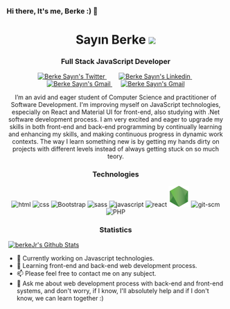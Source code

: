 ### Hi there, It's me, Berke :) 👋


<h1 align="center">Sayın Berke <img src="https://media.giphy.com/media/hvRJCLFzcasrR4ia7z/giphy.gif" width="25px"></h1>

<h3 align="center">Full Stack JavaScript Developer</h3>

<p align="center">
  <a href="https://twitter.com/sayinberkesayin" style="margin:0 10px">
    <img alt="Berke Sayın's Twitter" width="22px" src="https://raw.githubusercontent.com/peterthehan/peterthehan/master/assets/twitter.svg" />
  </a>&nbsp;
  <a href="https://www.linkedin.com/in/sayin-berke/" style="margin:0 10px">
    <img alt="Berke Sayın's Linkedin" width="22px" src="https://raw.githubusercontent.com/peterthehan/peterthehan/master/assets/linkedin.svg" />
  </a>&nbsp;
  <a href="mailto:sayinberkesayin@gmail.com" style="margin:0 10px">
    <img alt="Berke Sayın's Gmail" width="30px" src="https://raw.githubusercontent.com/jzsfkzm/color-icons-for-gmail/master/resources/Gmail-Icon.png" />
  </a>

  <a href="https://medium.com/@sayinberkesayin" style="margin:0 10px">
    <img alt="Berke Sayın's Gmail" width="30px" src="https://upload.wikimedia.org/wikipedia/commons/thumb/e/ec/Medium_logo_Monogram.svg/768px-Medium_logo_Monogram.svg.png" />
  </a>
</p>

<p align="center">I’m an avid and eager student of Computer Science and practitioner of Software Development. I'm improving myself on JavaScript technologies, especially on React and Material UI for front-end, also studying with .Net software development process. I am very excited and eager to upgrade my skills in both front-end and back-end programming by continually learning and enhancing my skills, and making continuous progress in dynamic work contexts. The way I learn something new is by getting my hands dirty on projects with different levels instead of always getting stuck on so much teory.</p>

<h3 align="center">Technologies</h3>

<p align="center">
<img src="https://raw.githubusercontent.com/rahul-jha98/github_readme_icons/main/language_and_tools/square/html/html.svg" alt="html" height="42px"/>
<img src="https://raw.githubusercontent.com/rahul-jha98/github_readme_icons/main/language_and_tools/square/css/css.svg" alt="css" height="42px"/>
<img src="https://cdn.worldvectorlogo.com/logos/bootstrap-4.svg" width="48" height="48" alt="Bootstrap" />  
<img src="https://raw.githubusercontent.com/rahul-jha98/github_readme_icons/main/language_and_tools/square/sass/sass.svg" alt="sass" height="42px"/>
<img src="https://raw.githubusercontent.com/rahul-jha98/github_readme_icons/main/language_and_tools/square/javascript/javascript.svg" alt="javascript" height="42px"/>
<img src="https://raw.githubusercontent.com/rahul-jha98/github_readme_icons/main/language_and_tools/square/react/react.svg" alt="react" height="42px"/>
<img src="https://raw.githubusercontent.com/github/explore/80688e429a7d4ef2fca1e82350fe8e3517d3494d/topics/nodejs/nodejs.png" width="48" height="48" alt="Node JS" />
<img src="https://raw.githubusercontent.com/rahul-jha98/github_readme_icons/main/language_and_tools/square/git-scm/git-scm.svg" alt="git-scm" height="42px"/>
<img src="https://i.ibb.co/LzmYpDX/146-1466902-php-logo-png-transparent-php-logo-png-png-removebg-preview.png" width="48" height="48" alt="PHP" />

</p>

<h3 align="center">Statistics</h3>


<a href="https://git.io/streak-stats"><img alt="" src="https://github-readme-streak-stats.herokuapp.com/?user=berkeJr&theme=vue-dark&hide_border=true" height="162px" /></a>
<a href="https://github.com/anuraghazra/github-readme-stats"><img alt="berkeJr's Github Stats" src="https://denvercoder1-github-readme-stats.vercel.app/api/?username=berkeJr&show_icons=true&count_private=true&theme=vue-dark&hide_border=true" height="162px"/></a>



- 🔭 Currently working on Javascript technologies.
- 🌱 Learning front-end and back-end web development process.
- 📫 Please feel free to contact me on any subject.
- 💬 Ask me about web development process with back-end and front-end systems, and don't worry, if I know, I'll absolutely help and if I don't know, we can learn together :)



